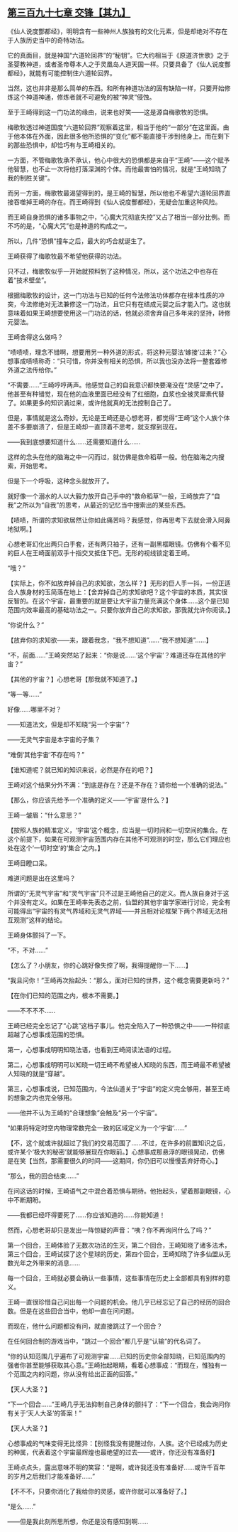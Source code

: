 ## [第三百九十七章 交锋【其九】](https://www.xxbiquge.com/11_11207/9195480.html)


  《仙人说度酆都经》，明明含有一些神州人族独有的文化元素，但是却绝对不存在于人族历史当中的奇特功法。

  它的真面目，就是神国“六道轮回界”的“秘钥”。它大约相当于《原道济世歌》之于圣婴教神道，或者圣帝尊本人之于灵凰岛人道天国一样。只要具备了《仙人说度酆都经》，就能有可能控制住六道轮回界。

  当然，这也并非是那么简单的东西。和所有神道功法的固有缺陷一样，只要开始修炼这个神道神通，修炼者就不可避免的被“神灵”侵蚀。

  至于王崎得到这一门功法的缘由，说来也好笑——这是源自梅歌牧的恐惧。

  梅歌牧透过神道国度“六道轮回界”观察着这里，相当于他的“一部分”在这里面。由于他本体在外面，因此很多他所恐惧的“变化”都不能直接干涉到他身上。而在剩下的那些恐惧中，却恰巧有与王崎相关的。

  一方面，不管梅歌牧承不承认，他心中很大的恐惧都是来自于“王崎”——这个赋予他智慧，也不止一次将他打落深渊的个体。而他最害怕的情况，就是“王崎知晓了我的制胜关键”。

  而另一方面，梅歌牧最渴望得到的，是王崎的智慧，所以他也不希望六道轮回界直接吞噬掉王崎的存在。而王崎得到《仙人说度酆都经》，无疑会加重这种风险。

  而王崎自身恐惧的诸多事物之中，“心魔大咒彻底失控”又占了相当一部分比例。而不巧的是，“心魔大咒”也是神道的构成之一。

  所以，几件“恐惧”撞车之后，最大的巧合就诞生了。

  王崎获得了梅歌牧最不希望他获得的功法。

  只不过，梅歌牧似乎一开始就预料到了这种情况，所以，这个功法之中也存在着“技术壁垒”。

  根据梅歌牧的设计，这一门功法与已知的任何今法修法功体都存在根本性质的冲突，今法修绝对无法兼修这一门功法，且它只有在结成元婴之后才能入门。这也就意味着如果王崎想要使用这一门功法的话，他就必须舍弃自己多年来的坚持，转修元婴法。

  王崎舍得这么做吗？

  “啧啧啧，理念不错啊，想要用另一种外道的形式，将这种元婴法‘嫁接’过来？”心想事成啧啧称奇：“只可惜，你并没有相关的恐惧，所以我也没办法将一整套器修外道之法传给你。”

  “不需要……”王崎哼哼两声。他感觉自己的自我意识都快要淹没在“灵感”之中了。他甚至有种错觉，现在他的血液里面已经没有了红细胞，血浆也全被灵犀素代替了。如果更多的知识涌过来，或许他就真的无法控制自己了。

  但是，事情就是这么奇妙。无论是王崎还是心想老哥，都觉得“王崎”这个人族个体差不多要崩溃了，但是王崎却一直顶着不思考，就支撑到现在。

  ——我到底想要知道什么……还需要知道什么……

  这样的念头在他的脑海之中一闪而过，就仿佛是救命稻草一般。他在脑海之内搜索，开始思考。

  但是下一个呼吸，这种念头就放开了。

  就好像一个溺水的人以大毅力放开自己手中的“救命稻草”一般，王崎放弃了“自我”之所以为“自我”的思考，从最近的记忆当中搜索出的某些东西。

  【啧啧，所谓的求知欲居然让你如此痛苦吗？我感觉，你再思考下去就会滑入阿鼻地狱啊。】

  心想老哥幻化出两只白手套，还有两只袖子，还有一副黑框眼镜。仿佛有个看不见的巨人在王崎面前双手十指交叉抵住下巴。无形的视线锁定着王崎。

  “哦？”

  【实际上，你不如放弃掉自己的求知欲，怎么样？】无形的巨人手一抖，一份正适合人族身材的玉简落在地上：【舍弃掉自己的求知欲吧？这个宇宙的本质，其实很反智的。在这个宇宙，最重要的就是要让大宇宙力量充满这个身体……这个是已知范围内效率最高的基础功法之一。只要你放弃自己的求知欲，那我就允许你阅读。】

  “你说什么？”

  【放弃你的求知欲——来，跟着我念，“我不想知道”……“我不想知道”……】

  “不，前面……”王崎突然站了起来：“你是说……‘这个宇宙’？难道还存在其他的宇宙？”

  【其他的宇宙？】心想老哥【那我就不知道了。】

  “等一等……”

  好像……哪里不对？

  ——知道法文，但是却不知晓“另一个宇宙”？

  ——无灵气宇宙是本宇宙的子集？

  “难倒‘其他宇宙’不存在吗？”

  【谁知道呢？就已知的知识来说，必然是存在的吧？】

  王崎对这个结果分外不满：“到底是存在？还是不存在？请你给一个准确的说法。”

  【那么，你应该先给予一个准确的定义——‘宇宙’是什么？】

  王崎一皱眉：“什么意思？”

  【按照人族的精准定义，‘宇宙’这个概念，应当是一切时间和一切空间的集合。在这个前提下，如果在可观测宇宙范围内存在其他不可观测的时空，那么它们理应也处在这个‘一切时空’的‘集合’之内。】

  王崎目瞪口呆。

  难道问题是出在这里吗？

  所谓的“无灵气宇宙”和“灵气宇宙”只不过是王崎他自己的定义。而人族自身对于这个并没有定义。如果在王崎率先表态之前，仙盟的其他宇宙学家进行讨论，完全有可能得出“宇宙的有灵气界域和无灵气界域——并且相对论框架下两个界域无法相互观测”这样的结论。

  王崎身体颤抖了一下。

  “不，不对……”

  【怎么了？小朋友，你的心跳好像失控了啊，我得提醒你一下……】

  “我且问你！”王崎再次抬起头：“那么，面对已知的世界，这个概念需要更新吗？”

  【在你们已知的范围之内，根本不需要。】

  ——不不不不……

  王崎已经完全忘记了“心跳”这档子事儿。他完全陷入了一种恐惧之中——一种彻底超越了心想事成范围的恐惧。

  第一，心想事成明明知晓法语，也看到王崎阅读法语的过程。

  第二，心想事成明明可以知晓一切王崎不希望被人知晓的东西，而王崎最不希望被人知晓的就是“穿越”。

  第三，心想事成说，已知范围内，今法仙道关于“宇宙”的定义完全够用，甚至王崎的想象之内也完全够用。

  ——他并不认为王崎的“合理想象”会触及“另一个宇宙”。

  “如果将特定时空内物理常数完全一致的区域定义为一个‘宇宙’……”

  【不，这个就或许就超过了我们的交易范围了……不过，在许多的前置知识之后，或许某个‘极大的秘密’就能够展现在你眼前。】心想事成那悬浮的眼镜晃动，仿佛是在笑【当然，那需要很久的时间——这期间，你仍旧可以慢慢丢弃好奇心。】

  “那么，我的回合结束……”

  在问这话的时候，王崎语气之中混合着恐惧与期待。他抬起头，望着那副眼镜，心中不断期盼。

  ——我都已经吓得要死了……你应该知道的……你能知道！

  然而，心想老哥却只是发出一阵惊疑的声音：“咦？你不再询问什么了吗？”

  第一个回合，王崎体验了无数次功法的生灭，第二个回合，王崎知晓了诸多法术，第三个回合，王崎试探了这个星球的历史，第四个回合，王崎知晓了许多仙盟从无数光年之外带来的消息……

  每一个回合，王崎就必要会确认一些事情，这些事情在历史上全部都具有别样的意义。

  王崎一直很珍惜自己问出每一个问题的机会。他几乎已经忘记了自己的经历的回合数。但是在这些回合当中，他却一直在问问题。

  而现在，他什么问题都没有问，就直接跳过了一个回合？

  在任何回合制的游戏当中，“跳过一个回合”都几乎是“认输”的代名词了。

  “你的认知范围几乎遍布了可观测宇宙……已知的历史你全部知晓，已知范围内的强者你甚至能够获取其心意。”王崎抬起眼睛，看着心想事成：“而现在，惟独有一个范围之内的问题，你从没有给出正面的回答。”

  【天人大圣？】

  “下一个回合……”王崎几乎无法抑制自己身体的颤抖了：“下一个回合，我会询问你有关于‘天人大圣’的答案！”

  【天人大圣？】

  心想事成的气味变得无比怪异：【别怪我没有提醒过你，人族。这个已经成为历史的种属，代表着这个宇宙最辉煌也最绝望的过去——或许，你还没有准备好】

  王崎点点头，露出意味不明的笑容：“是啊，或许我还没有准备好……或许千百年的岁月之后我们才能准备好……”

  【不不不，只要你消化了我给你的灵感，或许你就可以准备好了。】

  “是么……”

  ——但是我此刻所思所想，你还是没有感知到啊……
